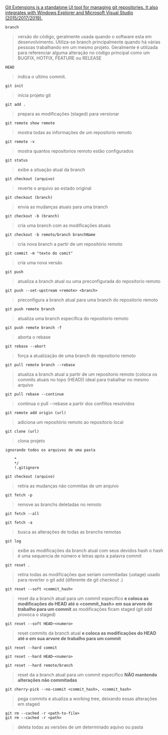 [Git Extensions is a standalone UI tool for managing git repositories. It also integrates with Windows Explorer and Microsoft Visual Studio (2015/2017/2019).](https://github.com/gitextensions/gitextensions)
```
branch
```

> versão do código, geralmente usada quando o software esta em desenvolvimento. Utiliza-se branch principalmente quando há várias pessoas trabalhando em um mesmo projeto. Geralmente é utilizada para referenciar alguma alteração no código principal como um BUGFIX, HOTFIX, FEATURE ou RELEASE

```
HEAD
```

> indica o ultimo commit.

```
git init
```

> inicia projeto git

```
git add .
```

> prepara as modificações (staged) para versionar

```
git remote show remote
```

> mostra todas as informações de um repositorio remoto

```
git remote -v
```

> mostra quantos repositorios remoto estão configurados

```
git status
```

> exibe a situação atual da branch

```
git checkout (arquivo)
```

> reverte o arquivo ao estado original

```
git checkout (branch)
```

> envia as mudanças atuais para uma branch

```
git checkout -b (branch)
```

> cria uma branch com as modificações atuais

```
git checkout -b remoto/branch branchName
```

> cria nova branch a partir de um repositório remoto

```
git commit -m "texto do comit"
```

> cria uma nova versão

```
git push
```

> atualiza a branch atual ou uma preconfigurada do repositorio remoto

```
git push --set-upstream <remote> <branch>
```

> preconfigura a branch atual para uma branch do repositorio remoto

```
git push remote branch
```

> atualiza uma branch específica do repositorio remoto

```
git push remote branch -f
```

> aborta o rebase

```
git rebase --abort
```

> força a atualização de uma branch do repositorio remoto

```
git pull remote branch --rebase
```

> atualiza a branch atual a partir de um repositorio remoto (coloca os commits atuais no topo (HEAD))
> ideal para trabalhar no mesmo arquivo

```
git pull rebase --continue
```

> continua o pull --rebase a partir dos conflitos resolvidos

```
git remote add origin (url)
```

> adiciona um repositório remoto ao repositorio local

```
git clone (url)
```

> clona projeto

```
ignorando todos os arquivos de uma pasta
```

>

        *
        */
        !.gitignore

```
git checkout (arquivo)
```

> retira as mudanças não commitas de um arquivo

```
git fetch -p
```

> remove as branchs deletadas no remoto

```
git fetch --all
```

```
git fetch -a
```

> busca as alterações de todas as branchs remotas

```
git log
```

> exibe as modificações da branch atual com seus devidos hash
> o hash é uma sequencia de número e letras após a palavra commit

```
git reset .
```

> retira todas as modificações que seriam commitadas (ustage)
> usado para reverter o git add (diferente de git checkout .)

```
git reset --soft <commit_hash>
```

> reset da a branch atual para um commit específico 
> **e coloca as modificações do HEAD até o <commit_hash> em sua arvore de trabalho para um commit**
> as modificações ficam staged (git add provoca o staged)

```
git reset --soft HEAD~<numero>
```

> reset <numero> commits da branch atual 
> **e coloca as modificações do HEAD até o <numero> em sua arvore de trabalho para um commit**


```
git reset --hard commit
```

```
git reset --hard HEAD~<numero>
```

```
git reset --hard remote/branch
```

> reset da a branch atual para um commit específico **NÃO mantendo alterações não commitadas**

```
git cherry-pick --no-commit <commit_hash>, <commit_hash>
```

> pega  commits e atualiza a working tree, deixando essas alterações em staged

```
git rm --cached -r <path-to-file>
git rm --cached -r <path>
```

> deleta todas as versões de um determinado aquivo ou pasta
